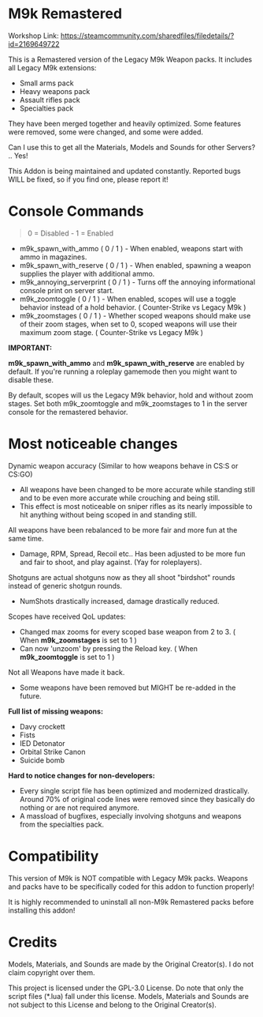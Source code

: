 # M9k Remastered

Workshop Link: https://steamcommunity.com/sharedfiles/filedetails/?id=2169649722

This is a Remastered version of the Legacy M9k Weapon packs.
It includes all Legacy M9k extensions:
 * Small arms pack
 * Heavy weapons pack
 * Assault rifles pack
 * Specialties pack

They have been merged together and heavily optimized. Some features were removed, some were changed, and some were added.

Can I use this to get all the Materials, Models and Sounds for other Servers? .. Yes!

This Addon is being maintained and updated constantly. Reported bugs WILL be fixed, so if you find one, please report it!

# Console Commands
> 0 = Disabled - 1 = Enabled
- m9k_spawn_with_ammo ( 0 / 1 ) - When enabled, weapons start with ammo in magazines.
- m9k_spawn_with_reserve ( 0 / 1 ) - When enabled, spawning a weapon supplies the player with additional ammo.
- m9k_annoying_serverprint ( 0 / 1 ) - Turns off the annoying informational console print on server start.
- m9k_zoomtoggle ( 0 / 1 ) - When enabled, scopes will use a toggle behavior instead of a hold behavior. ( Counter-Strike vs Legacy M9k )
- m9k_zoomstages ( 0 / 1 ) - Whether scoped weapons should make use of their zoom stages, when set to 0, scoped weapons will use their maximum zoom stage. ( Counter-Strike vs Legacy M9k )

**IMPORTANT:**

**m9k_spawn_with_ammo** and **m9k_spawn_with_reserve** are enabled by default. If you're running a roleplay gamemode then you might want to disable these.

By default, scopes will us the Legacy M9k behavior, hold and without zoom stages. Set both m9k_zoomtoggle and m9k_zoomstages to 1 in the server console for the remastered behavior.

# Most noticeable changes

Dynamic weapon accuracy (Similar to how weapons behave in CS:S or CS:GO)
 * All weapons have been changed to be more accurate while standing still and to be even more accurate while crouching and being still.
 * This effect is most noticeable on sniper rifles as its nearly impossible to hit anything without being scoped in and standing still.

All weapons have been rebalanced to be more fair and more fun at the same time.
 * Damage, RPM, Spread, Recoil etc.. Has been adjusted to be more fun and fair to shoot, and play against. (Yay for roleplayers).

Shotguns are actual shotguns now as they all shoot "birdshot" rounds instead of generic shotgun rounds.
 * NumShots drastically increased, damage drastically reduced.

Scopes have received QoL updates:
 * Changed max zooms for every scoped base weapon from 2 to 3. ( When **m9k_zoomstages** is set to 1 )
 * Can now 'unzoom' by pressing the Reload key. ( When **m9k_zoomtoggle** is set to 1 )
 
Not all Weapons have made it back.
 * Some weapons have been removed but MIGHT be re-added in the future.
 
 **Full list of missing weapons:**
 * Davy crockett
 * Fists
 * IED Detonator
 * Orbital Strike Canon
 * Suicide bomb

**Hard to notice changes for non-developers:**
 * Every single script file has been optimized and modernized drastically. Around 70% of original code lines were removed since they basically do nothing or are not required anymore.
 * A massload of bugfixes, especially involving shotguns and weapons from the specialties pack.
 
# Compatibility

This version of M9k is NOT compatible with Legacy M9k packs. Weapons and packs have to be specifically coded for this addon to function properly!

It is highly recommended to uninstall all non-M9k Remastered packs before installing this addon!

# Credits

Models, Materials, and Sounds are made by the Original Creator(s). I do not claim copyright over them.

This project is licensed under the GPL-3.0 License. Do note that only the script files (*.lua) fall under this license. Models, Materials and Sounds are not subject to this License and belong to the Original Creator(s).
